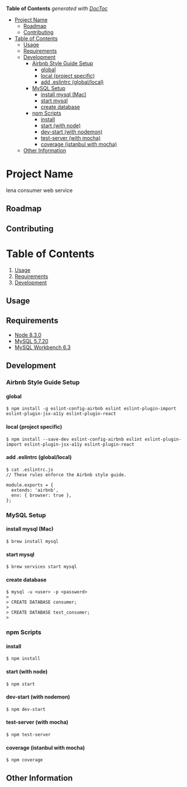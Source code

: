 <!-- START doctoc generated TOC please keep comment here to allow auto update -->
<!-- DON'T EDIT THIS SECTION, INSTEAD RE-RUN doctoc TO UPDATE -->
**Table of Contents**  *generated with [DocToc](https://github.com/thlorenz/doctoc)*

- [Project Name](#project-name)
  - [Roadmap](#roadmap)
  - [Contributing](#contributing)
- [Table of Contents](#table-of-contents)
  - [Usage](#usage)
  - [Requirements](#requirements)
  - [Development](#development)
    - [Airbnb Style Guide Setup](#airbnb-style-guide-setup)
      - [global](#global)
      - [local (project specific)](#local-project-specific)
      - [add .eslintrc (global/local)](#add-eslintrc-globallocal)
    - [MySQL Setup](#mysql-setup)
      - [install mysql (Mac)](#install-mysql-mac)
      - [start mysql](#start-mysql)
      - [create database](#create-database)
    - [npm Scripts](#npm-scripts)
      - [install](#install)
      - [start (with node)](#start-with-node)
      - [dev-start (with nodemon)](#dev-start-with-nodemon)
      - [test-server (with mocha)](#test-server-with-mocha)
      - [coverage (istanbul with mocha)](#coverage-istanbul-with-mocha)
  - [Other Information](#other-information)

<!-- END doctoc generated TOC please keep comment here to allow auto update -->

# Project Name

lena consumer web service

## Roadmap


## Contributing


# Table of Contents

1. [Usage](#Usage)
1. [Requirements](#requirements)
1. [Development](#development)

## Usage


## Requirements

- [Node 8.3.0](https://www.npmjs.com/package/node)
- [MySQL 5.7.20](https://www.mysql.com/)
- [MySQL Workbench 6.3](https://www.mysql.com/products/workbench/)

## Development

### Airbnb Style Guide Setup

#### global
```
$ npm install -g eslint-config-airbnb eslint eslint-plugin-import eslint-plugin-jsx-a11y eslint-plugin-react
```

#### local (project specific)
```
$ npm install --save-dev eslint-config-airbnb eslint eslint-plugin-import eslint-plugin-jsx-a11y eslint-plugin-react
```

#### add .eslintrc (global/local)
```
$ cat .eslintrc.js
// These rules enforce the Airbnb style guide.

module.exports = {
  extends: 'airbnb',
  env: { browser: true },
};
```

### MySQL Setup
#### install mysql (Mac)
```
$ brew install mysql
```

#### start mysql
```
$ brew services start mysql
```

#### create database
```
$ mysql -u <user> -p <password>
>
> CREATE DATABASE consumer;
>
> CREATE DATABASE test_consumer;
>
```

### npm Scripts

#### install
```
$ npm install
```

#### start (with node)
```
$ npm start
```

#### dev-start (with nodemon)
```
$ npm dev-start
```

#### test-server (with mocha)
```
$ npm test-server
```

#### coverage (istanbul with mocha)
```
$ npm coverage
```

## Other Information

